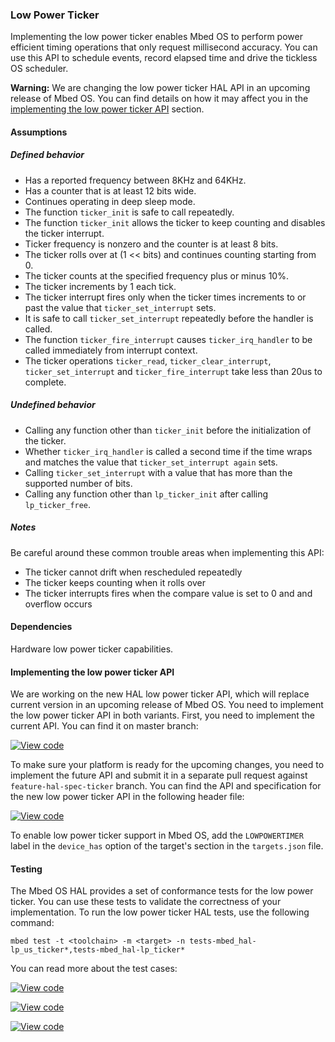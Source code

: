 ### Low Power Ticker

Implementing the low power ticker enables Mbed OS to perform power efficient timing operations that only request millisecond accuracy. You can use this API to schedule events, record elapsed time and drive the tickless OS scheduler.

<span class="warnings">**Warning:** We are changing the low power ticker HAL API in an upcoming release of Mbed OS. You can find details on how it may affect you in the [implementing the low power ticker API](#implementing-the-low-power-ticker-api) section.

#### Assumptions

##### Defined behavior
- Has a reported frequency between 8KHz and 64KHz.
- Has a counter that is at least 12 bits wide.
- Continues operating in deep sleep mode.
- The function `ticker_init` is safe to call repeatedly.
- The function `ticker_init` allows the ticker to keep counting and disables the ticker interrupt.
- Ticker frequency is nonzero and the counter is at least 8 bits.
- The ticker rolls over at (1 << bits) and continues counting starting from 0.
- The ticker counts at the specified frequency plus or minus 10%.
- The ticker increments by 1 each tick.
- The ticker interrupt fires only when the ticker times increments to or past the value that `ticker_set_interrupt` sets.
- It is safe to call `ticker_set_interrupt` repeatedly before the handler is called.
- The function `ticker_fire_interrupt` causes `ticker_irq_handler` to be called immediately from interrupt context.
- The ticker operations `ticker_read`, `ticker_clear_interrupt`, `ticker_set_interrupt` and `ticker_fire_interrupt` take less than 20us to complete.

##### Undefined behavior

- Calling any function other than `ticker_init` before the initialization of the ticker.
- Whether `ticker_irq_handler` is called a second time if the time wraps and matches the value that `ticker_set_interrupt again` sets.
- Calling `ticker_set_interrupt` with a value that has more than the supported number of bits.
- Calling any function other than `lp_ticker_init` after calling `lp_ticker_free`.

##### Notes

Be careful around these common trouble areas when implementing this API:

- The ticker cannot drift when rescheduled repeatedly
- The ticker keeps counting when it rolls over
- The ticker interrupts fires when the compare value is set to 0 and and overflow occurs

#### Dependencies

Hardware low power ticker capabilities.

#### Implementing the low power ticker API

We are working on the new HAL low power ticker API, which will replace current version in an upcoming release of Mbed OS. You need to implement the low power ticker API in both variants. First, you need to implement the current API. You can find it on master branch:

[![View code](https://www.mbed.com/embed/?type=library)](https://os-doc-builder.test.mbed.com/docs/v5.7/mbed-os-api-doxy/lp__ticker__api_8h_source.html)

To make sure your platform is ready for the upcoming changes, you need to implement the future API and submit it in a separate pull request against `feature-hal-spec-ticker` branch. You can find the API and specification for the new low power ticker API in the following header file:

[![View code](https://www.mbed.com/embed/?type=library)](https://os.mbed.com/docs/v5.7/feature-hal-spec-ticker-doxy/group__hal__lp__ticker.html)

To enable low power ticker support in Mbed OS, add the `LOWPOWERTIMER` label in the `device_has` option of the target's section in the `targets.json` file.

#### Testing

The Mbed OS HAL provides a set of conformance tests for the low power ticker. You can use these tests to validate the correctness of your implementation. To run the low power ticker HAL tests, use the following command:

```
mbed test -t <toolchain> -m <target> -n tests-mbed_hal-lp_us_ticker*,tests-mbed_hal-lp_ticker*
```

You can read more about the test cases:

 [![View code](https://www.mbed.com/embed/?type=library)](https://github.com/ARMmbed/mbed-os/blob/feature-hal-spec-ticker/hal/lp_ticker_api.h)

 [![View code](https://www.mbed.com/embed/?type=library)](https://github.com/ARMmbed/mbed-os/blob/feature-hal-spec-ticker/TESTS/mbed_hal/lp_us_tickers/ticker_api_tests.h)

 [![View code](https://www.mbed.com/embed/?type=library)](https://github.com/ARMmbed/mbed-os/blob/feature-hal-spec-ticker/TESTS/mbed_hal/lp_ticker/lp_ticker_api_tests.h)
